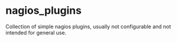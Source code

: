 # nagios_plugins

Collection of simple nagios plugins, usually not configurable and not intended for general use.
